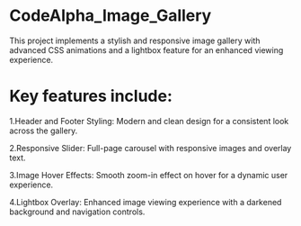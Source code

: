 # CodeAlpha_Image_Gallery
This project implements a stylish and responsive image gallery with advanced CSS animations and a lightbox feature for an enhanced viewing experience.
# Key features include:
1.Header and Footer Styling: Modern and clean design for a consistent look across the gallery.

2.Responsive Slider: Full-page carousel with responsive images and overlay text.

3.Image Hover Effects: Smooth zoom-in effect on hover for a dynamic user experience.

4.Lightbox Overlay: Enhanced image viewing experience with a darkened background and navigation controls.
